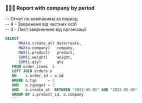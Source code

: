 ### 💇🏻‍♂️ Report with company by period 
-- Отчет по компаниям за период     
-- 4 - Зверененя від частних осіб     
-- 3 - Лист зверненнея від організації     
 
 ```sql
 SELECT 
       MAX(o.create_at) datecreate,
       MAX(o.company)   company,
       MAX(i.product)   product,
       SUM(i.weight)    weight,
       SUM(i.qty)       qty
    FROM order_items  i
    LEFT JOIN orders o
    ON    i.order_id = o.id
    WHERE o.typ     = 2 
    AND   o.typeget = 3
    AND   o.create_at  BETWEEN "2022-05-01" AND "2022-05-05"
    GROUP BY i.product_id, o.company 
    ```
    
